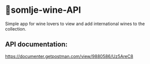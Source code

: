 # :wine_glass:somlje-wine-API
Simple app for wine lovers to view and add international wines to the collection.
## API documentation: 
https://documenter.getpostman.com/view/9880586/Uz5AreC8
